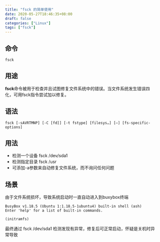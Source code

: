 ```yaml
---
title: "fsck 的简单使用"
date: 2020-05-27T18:46:35+08:00
draft: false
categories: ["Linux"]
tags: ["fsck"]
---
```


## 命令

```
fsck
```

## 用途

**fsck**命令被用于检查并且试图修复文件系统中的错误。当文件系统发生错误四化，可用fsck指令尝试加以修复。

## 语法

```
fsck [-sAVRTMNP] [-C [fd]] [-t fstype] [filesys…] [—] [fs-specific-options]
```

## 用法

* 检测一个设备 fsck /dev/sda1
* 检测指定目录 fsck /usr
* 可添加-a参数来自动修复文件系统，而不询问任何问题

## 场景

由于文件系统损坏，导致系统启动时一直自动进入到buxybox终端

```
BusyBox v1.18.5 (Ubuntu 1:1.18.5-1ubuntu4) built-in shell (ash)
Enter 'help' for a list of built-in commands.

(initramfs)
```
最终通过 fsck /dev/sda1 检测发现有异常，修复后可正常启动，怀疑是关机时异常导致  
